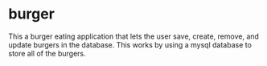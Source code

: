 # burger
This a burger eating application that lets the user save, create, remove, and update burgers in the database.  This works by using a mysql database to store all of the burgers.
